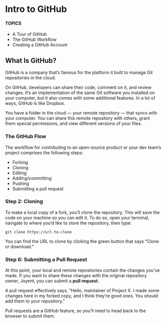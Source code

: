 # Intro to GitHub

#### TOPICS
- A Tour of GitHub
- The GitHub Workflow
- Creating a GitHub Account

## What Is GitHub?
GitHub is a company that’s famous for the platform it built to manage Git repositories in the cloud.

On GitHub, developers can share their code, comment on it, and review changes. It’s an implementation of the same Git software you installed on your computer, but it also comes with some additional features.
In a lot of ways, GitHub is like Dropbox.

You have a folder in the cloud — your remote repository — that syncs with your computer. You can share this remote repository with others, grant them special permissions, and view different versions of your files.

### The GitHub Flow

The workflow for contributing to an open-source product or your dev team’s project comprises the following steps:

- Forking
- Cloning
- Editing
- Adding/committing
- Pushing
- Submitting a pull request

### Step 2: Cloning
To make a local copy of a fork, you’ll clone the repository. This will save the code on your machine so you can edit it.
To do so, open your terminal, navigate to where you’d like to store the repository, then type:
````
git clone https://url-to-clone
````

You can find the URL to clone by clicking the green button that says “Clone or download.”

### Step 6: Submitting a Pull Request
At this point, your local and remote repositories contain the changes you’ve made. If you want to share these changes with the original repository owner, Joyent, you can submit a <b>pull request</b>.

A pull request effectively says, “Hello, maintainer of Project X. I made some changes here in my forked copy, and I think they’re good ones. You should add them to your repository.”

Pull requests are a GitHub feature, so you’ll need to head back to the browser to submit them.